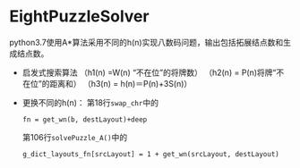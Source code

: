 # EightPuzzleSolver
 python3.7使用A*算法采用不同的h(n)实现八数码问题，输出包括拓展结点数和生成结点数。

+ 启发式搜索算法
  （h1(n) =W(n) “不在位”的将牌数）
  （h2(n) = P(n)将牌“不在位”的距离和）
  （h3(n) = h(n)＝P(n)+3S(n)） 

+ 更换不同的h(n)：
  第18行`swap_chr`中的
  
    ```
    fn = get_wn(b, destLayout)+deep
    ```
  第106行`solvePuzzle_A()`中的
    ```
    g_dict_layouts_fn[srcLayout] = 1 + get_wn(srcLayout, destLayout)
    ```